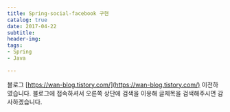 ```yaml
---
title: Spring-social-facebook 구현
catalog: true
date: 2017-04-22
subtitle:
header-img:
tags:
- Spring
- Java

---
```

블로그 [https://wan-blog.tistory.com/](https://wan-blog.tistory.com/) 이전하였습니다. 블로그에 접속하셔서 오른쪽 상단에 검색을 이용해 글제목을 검색해주시면 감사하겠습니다.
